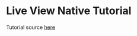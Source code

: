 # Live View Native Tutorial

Tutorial source [here](https://liveviewnative.github.io/liveview-client-swiftui/tutorials/yourfirstapp/)
